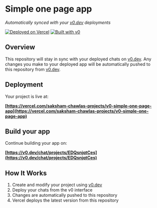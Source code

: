 # Simple one page app

*Automatically synced with your [v0.dev](https://v0.dev) deployments*

[![Deployed on Vercel](https://img.shields.io/badge/Deployed%20on-Vercel-black?style=for-the-badge&logo=vercel)](https://vercel.com/saksham-chawlas-projects/v0-simple-one-page-app)
[![Built with v0](https://img.shields.io/badge/Built%20with-v0.dev-black?style=for-the-badge)](https://v0.dev/chat/projects/EDQsnjqtCes)

## Overview

This repository will stay in sync with your deployed chats on [v0.dev](https://v0.dev).
Any changes you make to your deployed app will be automatically pushed to this repository from [v0.dev](https://v0.dev).

## Deployment

Your project is live at:

**[https://vercel.com/saksham-chawlas-projects/v0-simple-one-page-app](https://vercel.com/saksham-chawlas-projects/v0-simple-one-page-app)**

## Build your app

Continue building your app on:

**[https://v0.dev/chat/projects/EDQsnjqtCes](https://v0.dev/chat/projects/EDQsnjqtCes)**

## How It Works

1. Create and modify your project using [v0.dev](https://v0.dev)
2. Deploy your chats from the v0 interface
3. Changes are automatically pushed to this repository
4. Vercel deploys the latest version from this repository